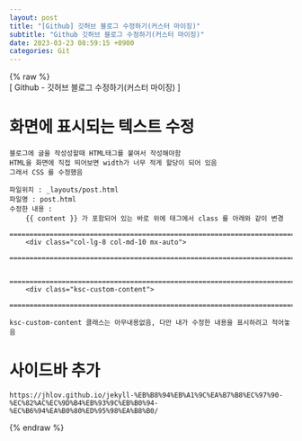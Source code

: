 ```yaml
---  
layout: post  
title: "[Github] 깃허브 블로그 수정하기(커스터 마이징)"  
subtitle: "Github 깃허브 블로그 수정하기(커스터 마이징)"  
date: 2023-03-23 08:59:15 +0900  
categories: Git  
---  
```

{% raw %}  
[ Github - 깃허브 블로그 수정하기(커스터 마이징) ]  
  
# 화면에 표시되는 텍스트 수정  
  
	블로그에 글을 작성성할때 HTML태그를 붙여서 작성해야함  
	HTML을 화면에 직접 띄어보면 width가 너무 적게 할당이 되어 있음  
	그래서 CSS 를 수정했음  
  
	파일위치 : _layouts/post.html  
	파일명 : post.html  
	수정한 내용 :  
		{{ content }} 가 포함되어 있는 바로 위에 태그에서 class 를 아래와 같이 변경  
		=================================================================================================================  
		<div class="col-lg-8 col-md-10 mx-auto">  
		=================================================================================================================  
  
		=================================================================================================================  
		<div class="ksc-custom-content">  
		=================================================================================================================  
  
	ksc-custom-content 클래스는 아무내용없음, 다만 내가 수정한 내용을 표시하려고 적어놓음  
  
# 사이드바 추가  
	https://jhlov.github.io/jekyll-%EB%B8%94%EB%A1%9C%EA%B7%B8%EC%97%90-%EC%82%AC%EC%9D%B4%EB%93%9C%EB%B0%94-%EC%B6%94%EA%B0%80%ED%95%98%EA%B8%B0/  
{% endraw %}